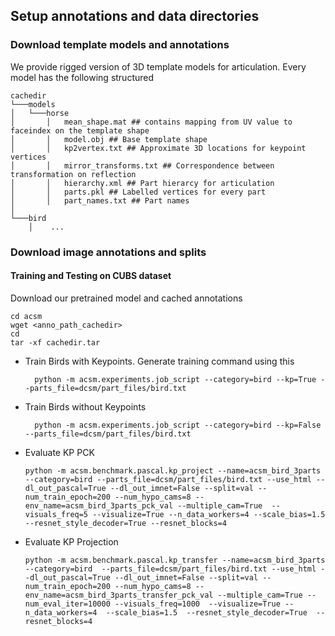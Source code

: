 ## Setup annotations and data directories


### Download template models and annotations
We provide rigged version of 3D template models for articulation. Every model has the following structured
```
cachedir
└───models
│   └───horse
│       │   mean_shape.mat ## contains mapping from UV value to faceindex on the template shape 
│       │   model.obj ## Base template shape
│       │   kp2vertex.txt ## Approximate 3D locations for keypoint vertices
│       │   mirror_transforms.txt ## Correspondence between transformation on reflection
│       │   hierarchy.xml ## Part hierarcy for articulation
│       │   parts.pkl ## Labelled vertices for every part
│       │   part_names.txt ## Part names
│   
└───bird
    │    ...

```


### Download image annotations and splits


#### Training and Testing on CUBS dataset
Download our pretrained model and cached annotations
```
cd acsm
wget <anno_path_cachedir> 
cd 
tar -xf cachedir.tar
```


* Train Birds with Keypoints. Generate training command using this 
  ```
    python -m acsm.experiments.job_script --category=bird --kp=True --parts_file=dcsm/part_files/bird.txt
  ```

* Train Birds without Keypoints
  ```
    python -m acsm.experiments.job_script --category=bird --kp=False --parts_file=dcsm/part_files/bird.txt
  ```


* Evaluate KP PCK
    ```
    python -m acsm.benchmark.pascal.kp_project --name=acsm_bird_3parts --category=bird --parts_file=dcsm/part_files/bird.txt --use_html --dl_out_pascal=True --dl_out_imnet=False --split=val --num_train_epoch=200 --num_hypo_cams=8 --env_name=acsm_bird_3parts_pck_val --multiple_cam=True  --visuals_freq=5 --visualize=True --n_data_workers=4 --scale_bias=1.5  --resnet_style_decoder=True --resnet_blocks=4
    ```


* Evaluate KP Projection
    ```
    python -m acsm.benchmark.pascal.kp_transfer --name=acsm_bird_3parts --category=bird  --parts_file=dcsm/part_files/bird.txt --use_html --dl_out_pascal=True --dl_out_imnet=False --split=val --num_train_epoch=200 --num_hypo_cams=8 --env_name=acsm_bird_3parts_transfer_pck_val --multiple_cam=True --num_eval_iter=10000 --visuals_freq=1000  --visualize=True --n_data_workers=4  --scale_bias=1.5  --resnet_style_decoder=True  --resnet_blocks=4
    ```
